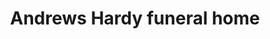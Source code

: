 ---
title: "Andrews Hardy funeral home"
url: /detroit/andrews-hardy-funeral-home/
shop: Bestattungen
---